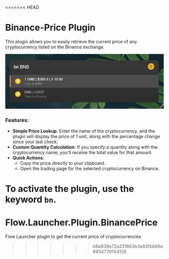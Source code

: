<<<<<<< HEAD
# Binance-Price Plugin

This plugin allows you to easily retrieve the current price of any cryptocurrency listed on the Binance exchange.

![Introduction image](images/1.jpg)
### Features:
- **Simple Price Lookup**: Enter the name of the cryptocurrency, and the plugin will display the price of 1 unit, along with the percentage change since your last check.
- **Custom Quantity Calculation**: If you specify a quantity along with the cryptocurrency name, you'll receive the total value for that amount.
- **Quick Actions**: 
  - Copy the price directly to your clipboard.
  - Open the trading page for the selected cryptocurrency on Binance.

To activate the plugin, use the keyword `bn`.
=======
# Flow.Launcher.Plugin.BinancePrice
Flow Launcher plugin to get the current price of cryptocurrencies
>>>>>>> b6a938e72a231863b3e83fbb86e8954779704135
